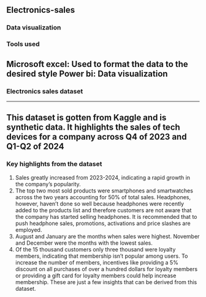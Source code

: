 ## Electronics-sales
### Data visualization

### Tools used
Microsoft excel: Used to format the data to the desired style
Power bi: Data visualization
--
### Electronics sales dataset
---
This dataset is gotten from Kaggle and is synthetic data. It highlights the sales of tech devices for a company across Q4 of 2023 and Q1-Q2 of 2024
--
### Key highlights from the dataset

1.	Sales greatly increased from 2023-2024, indicating a rapid growth in the company’s popularity.
2.	The top two most sold products were smartphones and smartwatches across the two years accounting for 50% of total sales. Headphones, however, haven’t done so well because headphones were recently added to the products list and therefore customers are not aware that the company has started selling headphones. It is recommended that to push headphone sales, promotions, activations and price slashes are employed.
3.	August and January are the months when sales were highest. November and December were the months with the lowest sales.
4.	Of the 15 thousand customers only three thousand were loyalty members, indicating that membership isn’t popular among users. To increase the number of members, incentives like providing a 5% discount on all purchases of over a hundred dollars for loyalty members or providing a gift card for loyalty members could help increase membership.
These are just a few insights that can be derived from this dataset.


